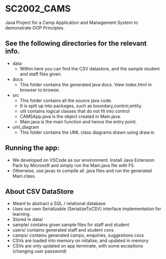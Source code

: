 # SC2002_CAMS
Java Project for a Camp Application and Management System to demonstrate OOP Principles.

## See the following directories for the relevant info.
- data
  - Within here you can find the CSV datastore, and the sample student and staff files given.
- docs
  - This folder contains the generated java docs. View index.html in browser to browse.
- src
  - This folder contains all the source java code.
  - It is split up into packages, such as boundary,control,entity.
  - util contains logical classes that do not fit into control
  - CAMSApp.java is the object created in Main.java.
  - Main.java is the main function and hence the entry point.
- uml_diagram
  - This folder contains the UML class diagrams drawn using draw.io 

## Running the app:
- We developed on VSCode as our environment. Install Java Extension Pack by Microsoft and simply run the Main.java file with F5.
- Otherwise, use javac to compile all .java files and run the generated Main.class.

## About CSV DataStore
- Meant to abstract a SQL / relational database
- Uses our own Serializable (SerializeToCSV) interface implementation for learning.
- Stored in data/
- sample/ contains given sample files for staff and student
- users/ contains generated staff and student csvs
- camps/ contains generated camps, enquiries, suggestions csvs
- CSVs are loaded into memory on initalise, and updated in memory
- CSVs are only updated on app terminate, with some exceptions (changing user password)